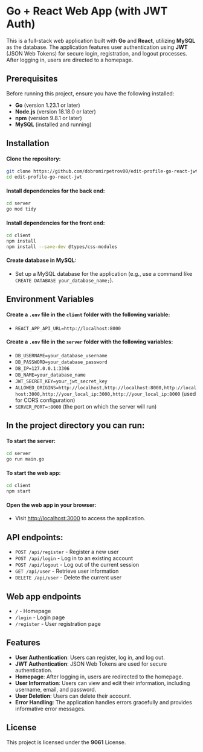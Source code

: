 
# Go + React Web App (with JWT Auth)

This is a full-stack web application built with **Go** and **React**, utilizing **MySQL** as the database. The application features user authentication using **JWT** (JSON Web Tokens) for secure login, registration, and logout processes. After logging in, users are directed to a homepage.
## Prerequisites

Before running this project, ensure you have the following installed:

- **Go** (version 1.23.1 or later)
- **Node.js** (version 18.18.0 or later)
- **npm** (version 9.8.1 or later)
- **MySQL** (installed and running)
## Installation

#### Clone the repository:
```bash
git clone https://github.com/dobromirpetrov00/edit-profile-go-react-jwt.git
cd edit-profile-go-react-jwt
```

#### Install dependencies for the back end:
```bash
cd server
go mod tidy
```

#### Install dependencies for the front end:
```bash
cd client
npm install
npm install --save-dev @types/css-modules
```
#### Create database in MySQL:
- Set up a MySQL database for the application (e.g., use a command like `CREATE DATABASE your_database_name;`).
## Environment Variables

#### Create a `.env` file in the `client` folder with the following variable:
- `REACT_APP_API_URL=http://localhost:8000`

#### Create a `.env` file in the `server` folder with the following variables:
- `DB_USERNAME=your_database_username`
- `DB_PASSWORD=your_database_password`
- `DB_IP=127.0.0.1:3306`
- `DB_NAME=your_database_name`
- `JWT_SECRET_KEY=your_jwt_secret_key`
- `ALLOWED_ORIGINS=http://localhost,http://localhost:8000,http://localhost:3000,http://your_local_ip:3000,http://your_local_ip:8000` (used for CORS configuration)
- `SERVER_PORT=:8000` (the port on which the server will run)
## In the project directory you can run:

#### To start the server:
```bash
cd server
go run main.go
```

#### To start the web app:
```bash
cd client
npm start
```

#### Open the web app in your browser:
- Visit [http://localhost:3000](http://localhost:3000) to access the application.
## API endpoints:

- `POST /api/register` - Register a new user
- `POST /api/login` - Log in to an existing account
- `POST /api/logout` - Log out of the current session
- `GET /api/user` - Retrieve user information
- `DELETE /api/user` - Delete the current user
## Web app endpoints

- `/` - Homepage
- `/login` - Login page
- `/register` - User registration page
## Features
- **User Authentication**: Users can register, log in, and log out.
- **JWT Authentication**: JSON Web Tokens are used for secure authentication.
- **Homepage**: After logging in, users are redirected to the homepage.
- **User Information**: Users can view and edit their information, including username, email, and password.
- **User Deletion**: Users can delete their account.
- **Error Handling**: The application handles errors gracefully and provides informative error messages.
## License

This project is licensed under the **9061** License.
